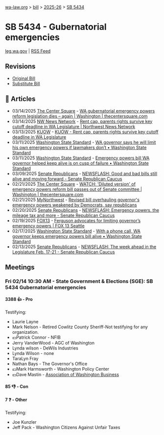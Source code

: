 [wa-law.org](/) > [bill](/bill/) > [2025-26](/bill/2025-26/) > [SB 5434](/bill/2025-26/sb/5434/)

# SB 5434 - Gubernatorial emergencies
[leg.wa.gov](https://app.leg.wa.gov/billsummary?BillNumber=5434&Year=2025&Initiative=false) | [RSS Feed](./rss.xml)

## Revisions
* [Original Bill](1/)
* [Substitute Bill](S/)

## 📰 Articles
* 03/14/2025 [The Center Square](/org/the_center_square/) - [WA gubernatorial emergency powers reform legislation dies – again | Washington | thecentersquare.com](https://www.thecentersquare.com/washington/article_3c4b0f94-010f-11f0-a793-73d96e1931d5.html#:~:text=Substitute%20Senate%20Bill%205434)
* 03/14/2025 [NW News Network](/org/nw_news_network/) - [Rent cap, parents rights survive key cutoff deadline in WA Legislature | Northwest News Network](https://www.nwnewsnetwork.org/2025-03-13/rent-cap-parents-rights-survive-key-cutoff-deadline-in-wa-legislature#:~:text=SB%205434)
* 03/13/2025 [KUOW](/org/kuow/) - [KUOW - Rent cap, parents rights survive key cutoff deadline in WA Legislature](https://www.kuow.org/stories/rent-cap-parents-rights-survive-key-cutoff-deadline-in-wa-legislature#:~:text=SB%205434)
* 03/11/2025 [Washington State Standard](/org/washington_state_standard/) - [WA governor says he will limit his own emergency powers if lawmakers don’t • Washington State Standard](https://washingtonstatestandard.com/2025/03/11/washington-governor-says-he-will-limit-his-own-emergency-powers-if-lawmakers-dont/#:~:text=Senate%20Bill%205434)
* 03/11/2025 [Washington State Standard](/org/washington_state_standard/) - [Emergency powers bill WA governor helped keep alive is on cusp of failure • Washington State Standard](https://washingtonstatestandard.com/2025/03/11/emergency-powers-bill-wa-governor-helped-keep-alive-is-on-cusp-of-failure/#:~:text=Senate%20Bill%205434)
* 03/09/2025 [Senate Republicans](/org/senate_republicans/) - [NEWSFLASH: Good and bad bills still alive and moving forward - Senate Republican Caucus](https://src.wastateleg.org/blog/newsflash-good-bad-bills-still-alive-moving-forward/#:~:text=SB%205434:)
* 02/21/2025 [The Center Square](/org/the_center_square/) - [WATCH: 'Diluted version' of emergency powers reform bill passes out of Senate committee | Washington | thecentersquare.com](https://www.thecentersquare.com/washington/article_16cdadaa-f0a0-11ef-8056-832eab47afda.html#:~:text=Senate%20Bill%205434)
* 02/21/2025 [MyNorthwest](/org/mynorthwest/) - [Revised bill overhauling governor's emergency powers weakened by Democrats, say republicans](https://mynorthwest.com/mynorthwest-politics/revised-bill/4050363#:~:text=Senate%20Bill%205434)
* 02/20/2025 [Senate Republicans](/org/senate_republicans/) - [NEWSFLASH: Emergency powers, the mileage tax and more - Senate Republican Caucus](https://src.wastateleg.org/blog/21267/#:~:text=Senate%20Bill%205434,)
* 02/19/2025 [FOX13](/org/fox13/) - [Ferguson advocates for limiting governor’s emergency powers | FOX 13 Seattle](https://www.fox13seattle.com/news/ferguson-advocates-limiting-emergency-powers#:~:text=Senate%20Bill%205434)
* 02/17/2025 [Washington State Standard](/org/washington_state_standard/) - [With a phone call, WA governor keeps emergency powers bill alive • Washington State Standard](https://washingtonstatestandard.com/2025/02/17/with-a-phone-call-wa-governor-keeps-emergency-powers-bill-alive/#:~:text=Senate%20Bill%205434)
* 02/13/2025 [Senate Republicans](/org/senate_republicans/) - [NEWSFLASH: The week ahead in the Legislature Feb. 17-21 - Senate Republican Caucus](https://src.wastateleg.org/blog/newsflash-week-ahead-legislature-feb-17-21/#:~:text=Senate%20Bill%205434)

## Meetings
### Fri 02/14 10:30 AM - State Government & Elections (SGE): SB 5434 Gubernatorial emergencies
#### 3388 👍 - Pro
Testifying:
* Laurie Layne
* Mark Nelson - Retired Cowlitz County Sheriff-Not testifying for any organization.
* 💵Patrick Connor - NFIB
* Jerry VanderWood - AGC of Washington
* Lynda wilson - DeWils Industries
* Lynda Wilson - none
* TaraLyn Fray
* Nathan Bays - The Governor's Office
* 💵Mark Harmsworth - Washington Policy Center
* 💵Dave Mastin - [Association of Washington Business](/org/association_of_washington_business/)

#### 85 👎 - Con

#### 7 ❓ - Other
Testifying:
* Joe Kunzler
* Jeff Pack - Washington Citizens Against Unfair Taxes
